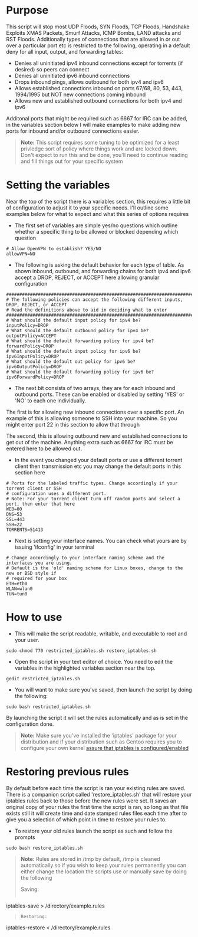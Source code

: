 Purpose
===

This script will stop most UDP Floods, SYN Floods, TCP Floods, Handshake Exploits
XMAS Packets, Smurf Attacks, ICMP Bombs, LAND attacks and RST Floods. Additionally 
types of connections that are allowed in or out over a particular port etc is restricted to the
following, operating in a default deny for all input, output, and forwarding tables:  

* Denies all uninitiated ipv4 inbound connections except for torrents (if desired) so peers can connect
* Denies all uninitiated ipv6 inbound connections
* Drops inbound pings, allows outbound for both ipv4 and ipv6
* Allows established connections inbound on ports 67/68, 80, 53, 443, 1994/1995 but NOT new connections
coming inbound
* Allows new and established outbound connections for both ipv4 and ipv6          

Additonal ports that might be required such as 6667 for IRC can be added, in the variables section
below I will make examples to make adding new ports for inbound and/or outbound connections easier.

> **Note:** 
> This script requires some tuning to be optimized for a least privledge sort of policy where things
> work and are locked down. Don't expect to run this and be done, you'll need to continue reading and fill
> things out for your specific system

Setting the variables
===

Near the top of the script there is a variables section, this requires a little bit of configuration
to adjust it to your specific needs. I'll outline some examples below for what to expect and what this
series of options requires

- The first set of variables are simple yes/no questions which outline whether a specific thing to be 
allowed or blocked depending which question

```
# Allow OpenVPN to establish? YES/NO
allowVPN=NO
```

- The following is asking the default behavior for each type of table. As shown inbound, outbound, and
forwarding chains for both ipv4 and ipv6 accept a DROP, REJECT, or ACCEPT here allowing granular configuration

```
####################################################################################################
# The following policies can accept the following different inputs, DROP, REJECT, or ACCEPT
# Read the definitions above to aid in deciding what to enter
####################################################################################################
# What should the default input policy for ipv4 be?
inputPolicy=DROP
# What should the default outbound policy for ipv4 be?
outputPolicy=ACCEPT
# What should the default forwarding policy for ipv4 be?
forwardPolicy=DROP
# What should the default input policy for ipv6 be?
ipv6InputPolicy=DROP
# What should the default out policy for ipv6 be?
ipv6OutputPolicy=DROP
# What should the default forwarding policy for ipv6 be?
ipv6ForwardPolicy=DROP
```

- The next bit consists of two arrays, they are for each inbound and outbound ports. These can be enabled
or disabled by setting 'YES' or 'NO' to each one individually. 

The first is for allowing new inbound connections over a specific port. An example of this is allowing
someone to SSH into your machine. So you might enter port 22 in this section to allow that through

The second, this is allowing outbound new and established connections to get out of the machine. Anything 
extra such as 6667 for IRC must be entered here to be allowed out. 

- In the event you changed your default ports or use a different torrent client then transmission etc
you may change the default ports in this section here

```
# Ports for the labeled traffic types. Change accordingly if your torrent client or SSH
# configuration uses a different port.
# Note: For your torrent client turn off random ports and select a port, then enter that here
WEB=80
DNS=53
SSL=443
SSH=22
TORRENTS=51413
```

- Next is setting your interface names. You can check what yours are by issuing 'ifconfig' in your terminal

```
# Change accordingly to your interface naming scheme and the interfaces you are using.
# Default is the 'old' naming scheme for Linux boxes, change to the new or BSD style if
# required for your box
ETH=eth0
WLAN=wlan0
TUN=tun0
```


How to use
===

- This will make the script readable, writable, and executable to root and your user. 

```
sudo chmod 770 restricted_iptables.sh restore_iptables.sh
```

- Open the script in your text editor of choice. You need to edit the variables in the highlighted variables section near the top.

```
gedit restricted_iptables.sh
```

- You will want to make sure you've saved, then launch the script by doing the following:

```
sudo bash restricted_iptables.sh
```

By launching the script it will set the rules automatically and as is set in the configuration done.

> **Note:** 
> Make sure you've installed the 'iptables' package for your distribution and if your distribution
> such as Gentoo requires you to configure your own kernel [assure that iptables is configured/enabled](https://wiki.gentoo.org/wiki/Iptables)

Restoring previous rules
===

By default before each time the script is ran your existing rules are saved. There is a companion script 
called 'restore_iptables.sh' that will restore your iptables rules back to those before the new rules were 
set. It saves an original copy of your rules the first time the script is ran, so long as that file exists 
still it will create time and date stamped rules files each time after to give you a selection of which point 
in time to restore your rules to.

- To restore your old rules launch the script as such and follow the prompts

```
sudo bash restore_iptables.sh
```


> **Note:** 
> Rules are stored in /tmp by default, /tmp is cleaned automatically so if you wish to keep your rules 
> permanently you can either change the location the scripts use or manually save by doing the following
>
> Saving:
> ```
 iptables-save > /directory/example.rules
>
>```
> Restoring:
> ```
 iptables-restore < /directory/example.rules
> ```
